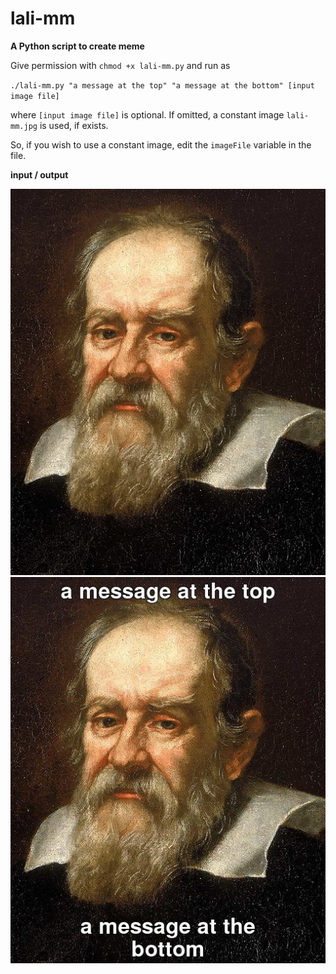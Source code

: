 # lali-mm
**A Python script to create meme**

Give permission with `chmod +x lali-mm.py` and run as

`./lali-mm.py "a message at the top" "a message at the bottom" [input image file]`

where `[input image file]` is optional. If omitted, a constant image `lali-mm.jpg` is used, if exists. 

So, if you wish to use a constant image, edit the `imageFile` variable in the file.

**input / output**

![input](lali-mm.jpg)![input](lali-mm-01.jpg)

